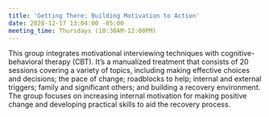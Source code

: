 ```yaml
---
title: 'Getting There: Building Motivation to Action'
date: 2020-12-17 13:04:00 -05:00
meeting_time: Thursdays (10:30AM-12:00PM)
---
```


This group integrates motivational interviewing techniques with cognitive-behavioral therapy (CBT). It’s a manualized treatment that consists of 20 sessions covering a variety of topics, including making effective choices and decisions; the pace of change; roadblocks to help; internal and external triggers; family and significant others; and building a recovery environment. The group focuses on increasing internal motivation for making positive change and developing practical skills to aid the recovery process. 